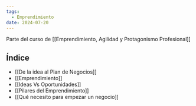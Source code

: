 ```yaml
---
tags:
  - Emprendimiento
date: 2024-07-20
---
```

Parte del curso de [[Emprendimiento, Agilidad y Protagonismo Profesional]]

## Índice
- [[De la idea al Plan de Negocios]]
- [[Emprendimiento]]
- [[Ideas Vs Oportunidades]]
- [[Pilares del Emprendimiento]]
- [[Qué necesito para empezar un negocio]]